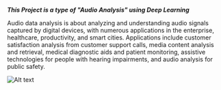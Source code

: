 ***This Project is a type of "Audio Analysis" using Deep Learning***

Audio data analysis is about analyzing and understanding audio signals captured by digital devices,
with numerous applications in the enterprise, healthcare, productivity, and smart cities. 
Applications include customer satisfaction analysis from customer support calls, media content analysis and 
retrieval, medical diagnostic aids and patient monitoring, assistive technologies for people with hearing impairments, and audio analysis for public safety.


![Alt text](https://www.google.com/url?sa=i&url=https%3A%2F%2Fearthlymission.com%2Fanatomy-of-different-music-genres%2F&psig=AOvVaw1c3sRrgbyCQsjyOUXAV7k4&ust=1609697112279000&source=images&cd=vfe&ved=0CAIQjRxqFwoTCLClsZjr_e0CFQAAAAAdAAAAABAX)
